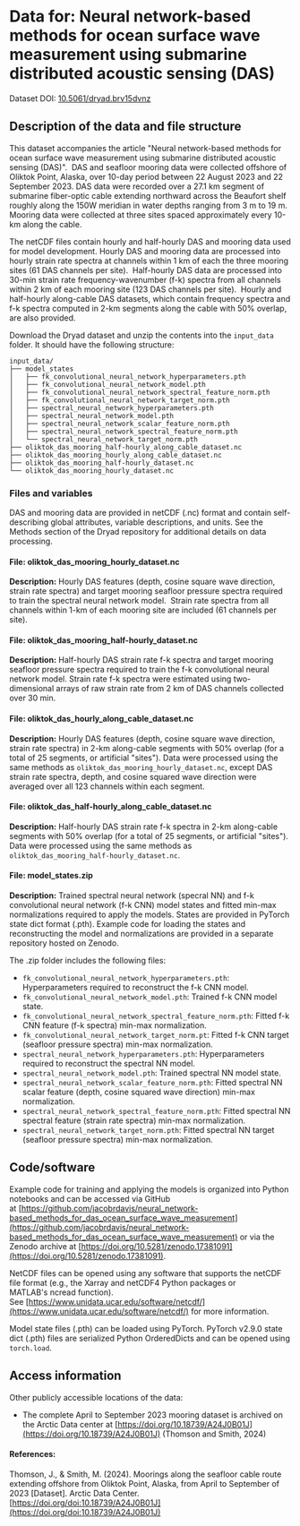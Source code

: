 # Data for: Neural network-based methods for ocean surface wave measurement using submarine distributed acoustic sensing (DAS)

Dataset DOI: [10.5061/dryad.brv15dvnz](https://doi.org/10.5061/dryad.brv15dvnz)

## Description of the data and file structure

This dataset accompanies the article "Neural network-based methods for ocean surface wave measurement using submarine distributed acoustic sensing (DAS)".   DAS and seafloor mooring data were collected offshore of Oliktok Point, Alaska, over 10-day period between 22 August 2023 and 22 September 2023. DAS data   were recorded over a 27.1 km segment of submarine fiber-optic cable extending northward across the Beaufort shelf roughly along the 150W meridian in water depths  ranging from 3 m to 19 m.  Mooring data were collected at three sites spaced approximately every 10-km along the cable.

The netCDF files contain hourly and half-hourly DAS and mooring data used for model development. Hourly DAS and mooring data are processed into hourly strain rate spectra at channels within 1 km of each the three mooring sites (61 DAS channels per site).  Half-hourly DAS data are processed into 30-min strain rate frequency-wavenumber (f-k) spectra from all channels within 2 km of each mooring site (123 DAS channels per site).  Hourly and half-hourly along-cable DAS datasets, which contain frequency spectra and f-k spectra computed in 2-km segments along the cable with 50% overlap, are also provided.

Download the Dryad dataset and unzip the contents into the `input_data` folder. It should have the following structure:

```
input_data/
├── model_states
│   ├── fk_convolutional_neural_network_hyperparameters.pth
│   ├── fk_convolutional_neural_network_model.pth
│   ├── fk_convolutional_neural_network_spectral_feature_norm.pth
│   ├── fk_convolutional_neural_network_target_norm.pth
│   ├── spectral_neural_network_hyperparameters.pth
│   ├── spectral_neural_network_model.pth
│   ├── spectral_neural_network_scalar_feature_norm.pth
│   ├── spectral_neural_network_spectral_feature_norm.pth
│   └── spectral_neural_network_target_norm.pth
├── oliktok_das_mooring_half-hourly_along_cable_dataset.nc
├── oliktok_das_mooring_hourly_along_cable_dataset.nc
├── oliktok_das_mooring_half-hourly_dataset.nc
└── oliktok_das_mooring_hourly_dataset.nc
```

### Files and variables

DAS and mooring data are provided in netCDF (.nc) format and contain self-describing global attributes, variable descriptions, and units. See the Methods section of the Dryad repository for additional details on data processing.

#### File: oliktok_das_mooring_hourly_dataset.nc

**Description:** Hourly DAS features (depth, cosine square wave direction, strain rate spectra) and target mooring seafloor pressure spectra required to train the spectral neural network model.  Strain rate spectra from all channels within 1-km of each mooring site are included (61 channels per site). 

#### File: oliktok_das_mooring_half-hourly_dataset.nc

**Description:** Half-hourly DAS strain rate f-k spectra and target mooring seafloor pressure spectra required to train the f-k convolutional neural network model. Strain rate f-k spectra were estimated using two-dimensional arrays of raw strain rate from 2 km of DAS channels collected over 30 min.

#### File: oliktok_das_hourly_along_cable_dataset.nc

**Description:** Hourly DAS features (depth, cosine square wave direction, strain rate spectra) in 2-km along-cable segments with 50% overlap (for a total of 25 segments, or artificial "sites"). Data were processed using the same methods as `oliktok_das_mooring_hourly_dataset.nc`, except DAS strain rate spectra, depth, and cosine squared wave direction were averaged over all 123 channels within each segment.

#### File: oliktok_das_half-hourly_along_cable_dataset.nc

**Description:** Half-hourly DAS strain rate f-k spectra in 2-km along-cable segments with 50% overlap (for a total of 25 segments, or artificial "sites"). Data were processed using the same methods as `oliktok_das_mooring_half-hourly_dataset.nc`.

#### File: model_states.zip

**Description:** Trained spectral neural network (specral NN) and f-k convolutional neural network (f-k CNN) model states and fitted min-max normalizations required to apply the models. States are provided in PyTorch state dict format (.pth). Example code for loading the states and reconstructing the model and normalizations are provided in a separate repository hosted on Zenodo.

The .zip folder includes the following files:

* `fk_convolutional_neural_network_hyperparameters.pth`: Hyperparameters required to reconstruct the f-k CNN model.
* `fk_convolutional_neural_network_model.pth`: Trained f-k CNN model state.
* `fk_convolutional_neural_network_spectral_feature_norm.pth`: Fitted f-k CNN feature (f-k spectra) min-max normalization.
* `fk_convolutional_neural_network_target_norm.pt`: Fitted f-k CNN target (seafloor pressure spectra) min-max normalization.
* `spectral_neural_network_hyperparameters.pth`: Hyperparameters required to reconstruct the spectral NN model.
* `spectral_neural_network_model.pth`: Trained spectral NN  model state.
* `spectral_neural_network_scalar_feature_norm.pth`: Fitted spectral NN scalar feature (depth, cosine squared wave direction) min-max normalization.
* `spectral_neural_network_spectral_feature_norm.pth`: Fitted spectral NN spectral feature (strain rate spectra) min-max normalization.
* `spectral_neural_network_target_norm.pth`: Fitted spectral NN target (seafloor pressure spectra) min-max normalization.

## Code/software

Example code for training and applying the models is organized into Python notebooks and can be accessed via GitHub at [https://github.com/jacobrdavis/neural_network-based_methods_for_das_ocean_surface_wave_measurement](https://github.com/jacobrdavis/neural_network-based_methods_for_das_ocean_surface_wave_measurement) or via the Zenodo archive at [https://doi.org/10.5281/zenodo.17381091](https://doi.org/10.5281/zenodo.17381091).

NetCDF files can be opened using any software that supports the netCDF file format (e.g., the Xarray and netCDF4 Python packages or MATLAB's ncread function).  See [https://www.unidata.ucar.edu/software/netcdf/](https://www.unidata.ucar.edu/software/netcdf/) for more information.

Model state  files (.pth) can be loaded using PyTorch. PyTorch v2.9.0 state dict (.pth) files are serialized Python OrderedDicts and can be opened using `torch.load`.

## Access information

Other publicly accessible locations of the data:

* The complete April to September 2023 mooring dataset is archived on the Arctic Data center at [https://doi.org/10.18739/A24J0B01J](https://doi.org/10.18739/A24J0B01J) (Thomson and Smith, 2024)

#### References:

Thomson, J., & Smith, M. (2024). Moorings along the seafloor cable route extending offshore from Oliktok Point, Alaska, from April to September of 2023 [Dataset]. Arctic Data Center. [https://doi.org/doi:10.18739/A24J0B01J](https://doi.org/doi:10.18739/A24J0B01J)
